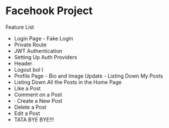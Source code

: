 # Facehook Project

Feature List

- Login Page - Fake Login
- Private Route
- JWT Authentication
- Setting Up Auth Providers
- Header
- Logout bol I
- Profile Page - Bio and Image Update - Listing Down My Posts
- Listing Down All the Posts in the Home Page
- Like a Post
- Comment on a Post
- · Create a New Post
- Delete a Post
- Edit a Post
- TATA BYE BYE!!!
